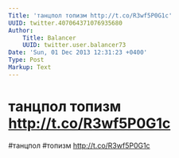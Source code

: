 ```yaml
---
Title: 'танцпол топизм http://t.co/R3wf5P0G1c'
UUID: twitter.407064371076935680
Author:
    Title: Balancer
    UUID: twitter.user.balancer73
Date: 'Sun, 01 Dec 2013 12:31:23 +0400'
Type: Post
Markup: Text
---
```


# танцпол топизм http://t.co/R3wf5P0G1c

#танцпол #топизм http://t.co/R3wf5P0G1c